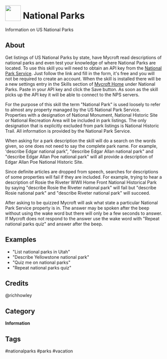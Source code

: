 # <img src='https://rawgithub.com/FortAwesome/Font-Awesome/master/advanced-options/raw-svg/solid/tree.svg' card_color='#40DBB0' width='50' height='50' style='vertical-align:bottom'/> National Parks
Information on US National Parks

## About 
Get listings of US National Parks by state, have Mycroft read descriptions of  national parks and even test your knowledge of where National Parks are located.  To use this skill  you will need to obtain an API key from the [National Park Service](https://www.nps.gov/subjects/developer/get-started.htm).  Just follow the link and fill in the form, it's free and you will not be required to create an account.  When the skill is installed there will be a new settings entry in the Skills section of [Mycroft Home](https://home.mycroft.ai) under National Parks.  Paste in your API key and click the Save button.  As soon as the skill picks up the API key it will be able to connect to the NPS servers.
  
For the purpose of this skill the term "National Park" is used loosely to refer to almost any property managed by the US National Park Service.  Properties with a designation of  National Monument, National Historic Site or National Recreation Area will be included in park listings.   The only designation that is explicitly excluded from park listings is National Historic Trail.  All information is provided by the National Park Service.

When asking for a park description the skill will do a search on the words given, so one does not need to say the complete park name.  For example, 'describe Edgar national park", "describe Edgar Allan national park" and "describe Edgar Allan Poe national park" will all provide a description of Edgar Allan Poe National Historic Site.  

Since definite articles are dropped from speech, searches for descriptions of some properties will fail if they are included.  For example, trying to hear a description of Rosie the Riveter WWII Home Front National Historical Park by saying "describe Rosie the Riveter national park" will fail but "describe Rosie national park" and "describe Riveter national park" will succeed.

After asking to be quizzed Mycroft will ask what state a particular National Park Service property is in.  The answer may be spoken after the beep without using the wake word but there will only be a few seconds to answer.  If Mycroft does not respond to the answer use the wake word with "Repeat national parks quiz" and answer after the beep.



## Examples 
* "List national parks in Utah"
* "Describe Yellowstone national park"
* "Quiz me on national parks"
* "Repeat national parks quiz"

## Credits 
@richhowley

## Category
**Information**

## Tags
#nationalparks
#parks
#vacation
